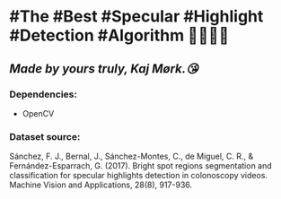 # #The #Best #Specular #Highlight #Detection #Algorithm 💯💯💯💯
## *Made by yours truly, Kaj Mørk.😘*

### Dependencies:
* OpenCV

### Dataset source:
Sánchez, F. J., Bernal, J., Sánchez-Montes, C., de Miguel, C. R., & Fernández-Esparrach, G. (2017). Bright spot regions segmentation and classification for specular highlights detection in colonoscopy videos. Machine Vision and Applications, 28(8), 917-936.
